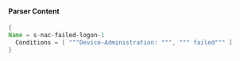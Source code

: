#### Parser Content
```Java
{
Name = s-nac-failed-logon-1
  Conditions = [ """Device-Administration: """, """ failed""" ]
}
```